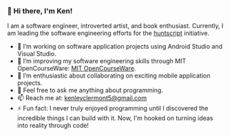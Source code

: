 ### 👋 Hi there, I'm Ken!

I am a software engineer, introverted artist, and book enthusiast. Currently, I am leading the software engineering efforts for the [huntscript](https://github.com/huntscript/) initiative.

- 🔭 I’m working on software application projects using Android Studio and Visual Studio.
- 🌱 I’m improving my software engineering skills through MIT OpenCourseWare: [MIT OpenCourseWare](https://ocw.mit.edu/).
- 👯 I’m enthusiastic about collaborating on exciting mobile application projects.
- 💬 Feel free to ask me anything about programming.
- 📫 Reach me at: [kenleyclermont5@gmail.com](mailto:kenleyclermont5@gmail.com)
- ⚡ Fun fact: I never truly enjoyed programming until I discovered the incredible things I can build with it. Now, I'm hooked on turning ideas into reality through code!

<!--
**kenleyclermont/kenleyclermont** is a ✨ _special_ ✨ repository because its `README.md` (this file) appears on your GitHub profile.

Here are some ideas to get you started:
- ✨ [huntscript](https://github.com/huntscript/)
- 😄 Pronouns: ...
- ⚡ Fun fact: ...
-->